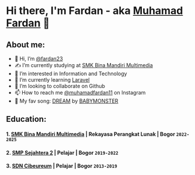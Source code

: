 # Hi there, I'm Fardan - aka [Muhamad Fardan](https://instagram.com/fardan111_?igshid=ZDc4ODBmNjlmNQ==) 👋

## About me:
- 👋 Hi, I’m [@fardan23](https://github.com/fardan23/)
- ✍️ I’m currently studying at [SMK Bina Mandiri Multimedia](http://smkbm3.sch.id)
- 👀 I’m interested in Information and Technology
- 🌱 I’m currently learning [Laravel](https://laravel.com/)
- 💞️ I’m looking to collaborate on Github
- 📫 How to reach me [@muhamadfardan11](https://www.instagram.com/muhamadfardan11/) on Instagram
- 👾 My fav song: [DREAM](https://open.spotify.com/intl-id/track/580sy6eZ6j0LrjvayPKD0k) by [BABYMONSTER](https://www.youtube.com/channel/UCqwUnggBBct-AY2lAdI88jQ)

## Education:

#### 1. [SMK Bina Mandiri Multimedia](http://smkbm3.sch.id) | Rekayasa Perangkat Lunak | Bogor `2022-2025`
#### 2. [SMP Sejahtera 2](https://sekolah.data.kemdikbud.go.id/index.php/chome/profil/50307b14-2cf5-e011-a55a-dd9b94355c60) | Pelajar | Bogor `2019-2022`
#### 3. [SDN Cibeureum](https://www.sdncibeureumcileungsi.sch.id/) | Pelajar | Bogor `2013-2019`

<!---
fardan23/fardan23 is a ✨ special ✨ repository because its `README.md` (this file) appears on your GitHub profile.
You can click the Preview link to take a look at your changes.
--->
 
